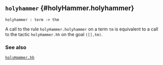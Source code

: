 ## `holyhammer` {#holyHammer.holyhammer}


```
holyhammer : term -> thm
```



A call to the rule `holyHammer.holyhammer` on a term `tm` is equivalent to 
a call to the tactic `holyHammer.hh` on the goal `([],tm)`.

### See also

[`holyHammer.hh`](#holyHammer.hh)


